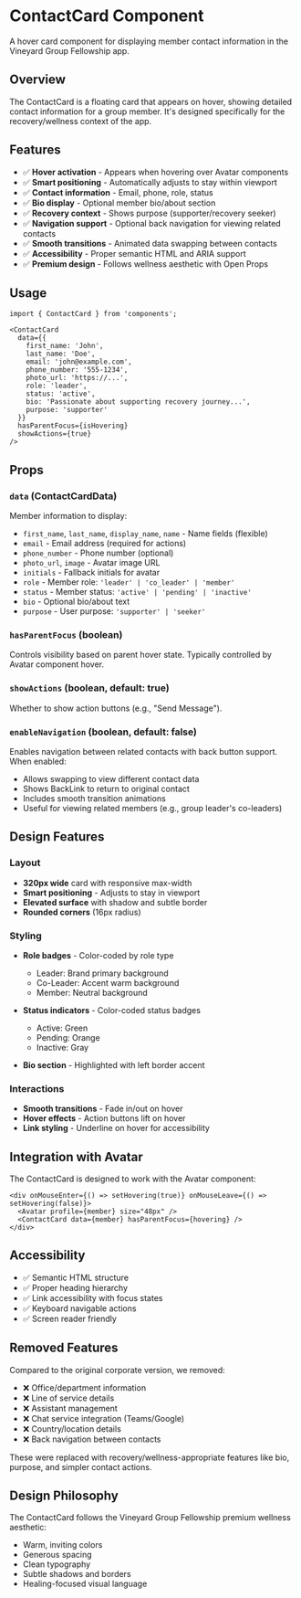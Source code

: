 # ContactCard Component

A hover card component for displaying member contact information in the Vineyard Group Fellowship app.

## Overview

The ContactCard is a floating card that appears on hover, showing detailed contact information for a group member. It's designed specifically for the recovery/wellness context of the app.

## Features

- ✅ **Hover activation** - Appears when hovering over Avatar components
- ✅ **Smart positioning** - Automatically adjusts to stay within viewport
- ✅ **Contact information** - Email, phone, role, status
- ✅ **Bio display** - Optional member bio/about section
- ✅ **Recovery context** - Shows purpose (supporter/recovery seeker)
- ✅ **Navigation support** - Optional back navigation for viewing related contacts
- ✅ **Smooth transitions** - Animated data swapping between contacts
- ✅ **Accessibility** - Proper semantic HTML and ARIA support
- ✅ **Premium design** - Follows wellness aesthetic with Open Props

## Usage

```tsx
import { ContactCard } from 'components';

<ContactCard
  data={{
    first_name: 'John',
    last_name: 'Doe',
    email: 'john@example.com',
    phone_number: '555-1234',
    photo_url: 'https://...',
    role: 'leader',
    status: 'active',
    bio: 'Passionate about supporting recovery journey...',
    purpose: 'supporter'
  }}
  hasParentFocus={isHovering}
  showActions={true}
/>
```

## Props

### `data` (ContactCardData)
Member information to display:
- `first_name`, `last_name`, `display_name`, `name` - Name fields (flexible)
- `email` - Email address (required for actions)
- `phone_number` - Phone number (optional)
- `photo_url`, `image` - Avatar image URL
- `initials` - Fallback initials for avatar
- `role` - Member role: `'leader' | 'co_leader' | 'member'`
- `status` - Member status: `'active' | 'pending' | 'inactive'`
- `bio` - Optional bio/about text
- `purpose` - User purpose: `'supporter' | 'seeker'`

### `hasParentFocus` (boolean)
Controls visibility based on parent hover state. Typically controlled by Avatar component hover.

### `showActions` (boolean, default: true)
Whether to show action buttons (e.g., "Send Message").

### `enableNavigation` (boolean, default: false)
Enables navigation between related contacts with back button support. When enabled:
- Allows swapping to view different contact data
- Shows BackLink to return to original contact
- Includes smooth transition animations
- Useful for viewing related members (e.g., group leader's co-leaders)

## Design Features

### Layout
- **320px wide** card with responsive max-width
- **Smart positioning** - Adjusts to stay in viewport
- **Elevated surface** with shadow and subtle border
- **Rounded corners** (16px radius)

### Styling
- **Role badges** - Color-coded by role type
  - Leader: Brand primary background
  - Co-Leader: Accent warm background
  - Member: Neutral background

- **Status indicators** - Color-coded status badges
  - Active: Green
  - Pending: Orange
  - Inactive: Gray

- **Bio section** - Highlighted with left border accent

### Interactions
- **Smooth transitions** - Fade in/out on hover
- **Hover effects** - Action buttons lift on hover
- **Link styling** - Underline on hover for accessibility

## Integration with Avatar

The ContactCard is designed to work with the Avatar component:

```tsx
<div onMouseEnter={() => setHovering(true)} onMouseLeave={() => setHovering(false)}>
  <Avatar profile={member} size="48px" />
  <ContactCard data={member} hasParentFocus={hovering} />
</div>
```

## Accessibility

- ✅ Semantic HTML structure
- ✅ Proper heading hierarchy
- ✅ Link accessibility with focus states
- ✅ Keyboard navigable actions
- ✅ Screen reader friendly

## Removed Features

Compared to the original corporate version, we removed:
- ❌ Office/department information
- ❌ Line of service details
- ❌ Assistant management
- ❌ Chat service integration (Teams/Google)
- ❌ Country/location details
- ❌ Back navigation between contacts

These were replaced with recovery/wellness-appropriate features like bio, purpose, and simpler contact actions.

## Design Philosophy

The ContactCard follows the Vineyard Group Fellowship premium wellness aesthetic:
- Warm, inviting colors
- Generous spacing
- Clean typography
- Subtle shadows and borders
- Healing-focused visual language
